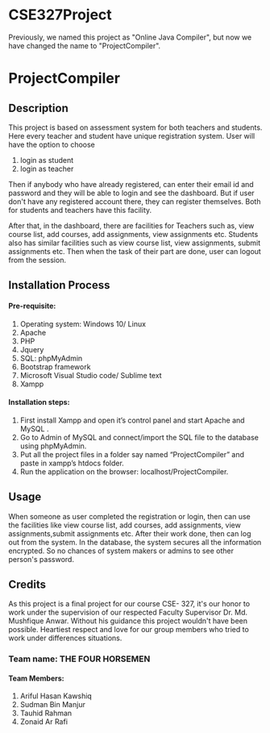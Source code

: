 # CSE327Project
Previously, we named this project as "Online Java Compiler", but now we have changed the name to "ProjectCompiler".

# ProjectCompiler

## Description
  This project is based on assessment system for both teachers and students. Here every teacher and student have unique registration system. User will have the option to choose 
  1. login as student
  2. login as teacher
  
Then if anybody who have already registered, can enter their email id and password and they will be able to login and see the dashboard.
But if user don't have any registered account there, they can register themselves. Both for students and teachers have this facility.

After that, in the dashboard, there are facilities for Teachers such as, view course list, add courses, add assignments, view assignments etc. Students also has similar facilities such as view course list, view assignments, submit assignments etc.
Then when the task of their part are done, user can logout from the session.

## Installation Process

#### Pre-requisite:

 1. Operating system: Windows 10/ Linux
 2.	Apache
 3.	PHP 
 4. Jquery
 5.	SQL: phpMyAdmin
 6. Bootstrap framework
 7. Microsoft Visual Studio code/ Sublime text
 8.	Xampp

#### Installation steps:
1.	First install Xampp and open it’s control panel and start Apache and MySQL .
2.	Go to Admin of MySQL and connect/import the SQL file to the database using phpMyAdmin.
3.	Put all the project files in a folder say named “ProjectCompiler” and paste in xampp’s htdocs folder.
4.	Run the application on the browser: localhost/ProjectCompiler.

## Usage
 When someone as user completed the registration or login, then can use the facilities like view course list, add courses, add    assignments, view assignments,submit assignments etc.
 After their work done, then can log out from the system. In the database, the system secures all the information encrypted. So no chances of system makers or admins to see other person's password.
 
## Credits
  As this project is a final project for our course CSE- 327, it's our honor to work under the supervision of our respected Faculty Supervisor Dr. Md. Mushfique Anwar. Without his guidance this project wouldn't have been possible. Heartiest respect and love for our group members who tried to work under differences situations. 
  
  ### Team name: THE FOUR HORSEMEN
  #### Team Members:
  1. Ariful Hasan Kawshiq
  2. Sudman Bin Manjur
  3. Tauhid Rahman
  4. Zonaid Ar Rafi
